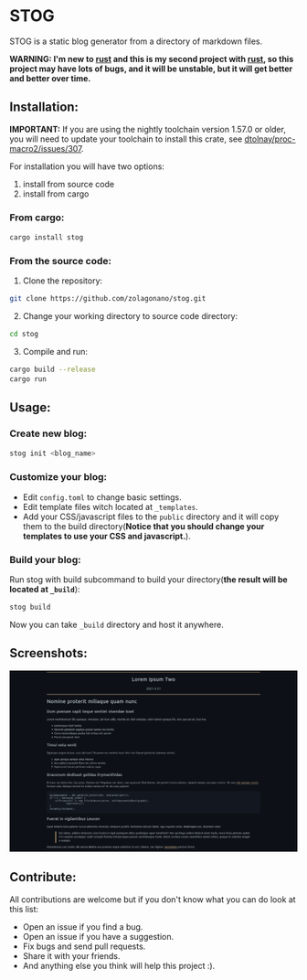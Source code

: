 # STOG
STOG is a static blog generator from a directory of markdown files.

**WARNING: I'm new to [rust](https://rust-lang.org) and this is my second project with [rust](https://rust-lang.org), so this project may have lots of bugs, and it will be unstable, but it will get better and better over time.**

## Installation:

**IMPORTANT:** If you are using the nightly toolchain version 1.57.0 or older, you will need to update your toolchain to install this crate, see [dtolnay/proc-macro2/issues/307](https://github.com/dtolnay/proc-macro2/issues/307).
 
For installation you will have two options:

1. install from source code
2. install from cargo

### From cargo:
```bash
cargo install stog
```

### From the source code:
1. Clone the repository:

```bash
git clone https://github.com/zolagonano/stog.git
```

2. Change your working directory to source code directory:

```bash
cd stog
```

3. Compile and run:

```bash
cargo build --release
cargo run
```

## Usage:
### Create new blog:

```bash
stog init <blog_name>
```

### Customize your blog:
- Edit `config.toml` to change basic settings.
- Edit template files witch located at `_templates`.
- Add your CSS/javascript files to the `public` directory and it will copy them to the build directory(**Notice that you should change your templates to use your CSS and javascript.**).

### Build your blog:
Run stog with build subcommand to build your directory(**the result will be located at `_build`**):

```bash
stog build
```

Now you can take `_build` directory and host it anywhere.

## Screenshots:
![screenshot](screenshots/screenshot.png)

## Contribute:
All contributions are welcome but if you don't know what you can do look at this list:

- Open an issue if you find a bug.
- Open an issue if you have a suggestion.
- Fix bugs and send pull requests.
- Share it with your friends.
- And anything else you think will help this project :).
